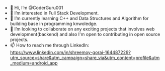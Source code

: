 - 👋 Hi, I’m @CoderGuru001
- 👀 I’m interested in Full Stack Development.
- 🌱 I’m currently learning C++ and Data Structures and Algorithm for building base in programming knwoledge.
- 💞️ I’m looking to collaborate on any exciting projects that involves web development(backend) and also I'm open to contributing in open source projects.
- 📫 How to reach me through LinkedIn: https://www.linkedin.com/in/shreemoy-gorai-164487229?utm_source=share&utm_campaign=share_via&utm_content=profile&utm_medium=android_app
